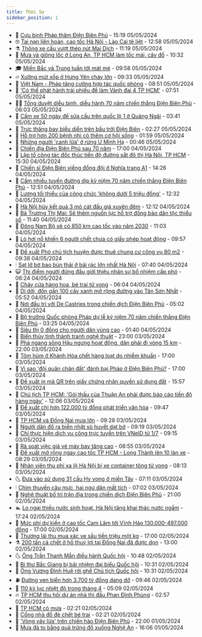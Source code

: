 ```yaml
---
title: Thời Sự
sidebar_position: 1
---
```


<!-- vnexpress-thoi-su:START -->
- 🦒 [Cựu binh Pháp thăm Điện Biên Phủ](https://vnexpress.net/cuu-binh-phap-tham-dien-bien-phu-4742296.html) - 15:19 05/05/2024
- 🤓 [Tai nạn liên hoàn, cao tốc Hà Nội - Lào Cai tê liệt](https://vnexpress.net/tai-nan-lien-hoan-cao-toc-ha-noi-lao-cai-te-liet-4742297.html) - 12:58 05/05/2024
- ⚗️ [Thông xe cầu vượt thép nút Mai Dịch](https://vnexpress.net/thong-xe-cau-vuot-thep-nut-mai-dich-4742019.html) - 11:19 05/05/2024
- 🌊 [Mưa và giông lốc ở Long An, TP HCM làm tốc mái, cây đổ](https://vnexpress.net/mua-va-giong-loc-o-long-an-tp-hcm-lam-toc-mai-cay-do-4742272.html) - 10:32 05/05/2024
- 🎓 [Miền Bắc và Trung tuần tới mát mẻ](https://vnexpress.net/mien-bac-va-trung-tuan-toi-mat-me-4742259.html) - 09:58 05/05/2024
- 🔥 [Xưởng mút xốp ở Hưng Yên cháy lớn](https://vnexpress.net/xuong-mut-xop-o-hung-yen-chay-lon-4742266.html) - 09:33 05/05/2024
- 🦏 [Việt Nam - Pháp tăng cường hợp tác quốc phòng](https://vnexpress.net/viet-nam-phap-tang-cuong-hop-tac-quoc-phong-4742258.html) - 08:51 05/05/2024
- 👺 [&#39;Có thể phát hành trái phiếu để làm Vành đai 4 TP HCM&#39;](https://vnexpress.net/co-the-phat-hanh-trai-phieu-de-lam-vanh-dai-4-tp-hcm-4742242.html) - 07:51 05/05/2024
- 🧑‍🏫 [Tổng duyệt diễu binh, diễu hành 70 năm chiến thắng Điện Biên Phủ](https://vnexpress.net/tong-duyet-dieu-binh-dieu-hanh-70-nam-chien-thang-dien-bien-phu-4742230.html) - 06:03 05/05/2024
- 🚦 [Cấm xe 50 ngày để sửa cầu trên quốc lộ 1 ở Quảng Ngãi](https://vnexpress.net/cam-xe-50-ngay-de-sua-cau-tren-quoc-lo-1-o-quang-ngai-4742172.html) - 03:41 05/05/2024
- 🎉 [Trực thăng bay biểu diễn trên bầu trời Điện Biên](https://vnexpress.net/truc-thang-bay-bieu-dien-tren-bau-troi-dien-bien-4742000.html) - 02:27 05/05/2024
- 🦒 [Hỗ trợ hơn 200 bệnh nhi có thêm cơ hội sống](https://vnexpress.net/ho-tro-hon-200-benh-nhi-co-them-co-hoi-song-4742115.html) - 01:59 05/05/2024
- 🤗 [Những người &#39;canh lửa&#39; ở rừng U Minh Hạ](https://vnexpress.net/nguoi-giu-rung-u-minh-ha-4733499.html) - 00:46 05/05/2024
- 💼 [Chiến địa Điện Biên Phủ sau 70 năm](https://vnexpress.net/chien-dia-dien-bien-phu-sau-70-nam-4736615.html) - 17:00 04/05/2024
- 🤩 [Lập tổ công tác đốc thúc tiến độ đường sắt đô thị Hà Nội, TP HCM](https://vnexpress.net/lap-to-cong-tac-doc-thuc-tien-do-duong-sat-do-thi-ha-noi-tp-hcm-4742102.html) - 15:30 04/05/2024
- 🤡 [Chiến sĩ Điện Biên viếng đồng đội ở Nghĩa trang A1](https://vnexpress.net/chien-si-dien-bien-vieng-dong-doi-o-nghia-trang-a1-4742082.html) - 14:26 04/05/2024
- 💯 [Cấm nhiều tuyến đường dịp kỷ niệm 70 năm chiến thắng Điện Biên Phủ](https://vnexpress.net/cam-nhieu-tuyen-duong-dip-ky-niem-70-nam-chien-thang-dien-bien-phu-4742084.html) - 12:51 04/05/2024
- 👺 [Lương tối thiểu của công chức &#39;không dưới 5 triệu đồng&#39;](https://vnexpress.net/luong-toi-thieu-cua-cong-chuc-khong-duoi-5-trieu-dong-4742047.html) - 12:32 04/05/2024
- 🌮 [Hà Nội hủy kết quả 3 mỏ cát đấu giá xuyên đêm](https://vnexpress.net/ha-noi-huy-ket-qua-3-mo-cat-dau-gia-xuyen-dem-4742071.html) - 12:12 04/05/2024
- 🥸 [Bà Trương Thị Mai: Sẽ thêm nguồn lực hỗ trợ đồng bào dân tộc thiểu số](https://vnexpress.net/ba-truong-thi-mai-se-them-nguon-luc-ho-tro-dong-bao-dan-toc-thieu-so-4742074.html) - 11:40 04/05/2024
- 🐻 [Đông Nam Bộ sẽ có 850 km cao tốc vào năm 2030](https://vnexpress.net/dong-nam-bo-se-co-850-km-cao-toc-vao-nam-2030-4742067.html) - 11:03 04/05/2024
- 👀 [Lò hơi nổ khiến 6 người chết chưa có giấy phép hoạt động](https://vnexpress.net/lo-hoi-no-khien-6-nguoi-chet-chua-co-giay-phep-hoat-dong-4742038.html) - 09:57 04/05/2024
- 🤔 [Đề xuất Phó chủ tịch huyện được thuê chung cư công vụ 80 m2](https://vnexpress.net/de-xuat-pho-chu-tich-huyen-duoc-thue-chung-cu-cong-vu-80-m2-4741772.html) - 09:38 04/05/2024
- 🕯 [Sạt lở bờ bao bùn thải ở bãi rác lớn nhất Hà Nội](https://vnexpress.net/sat-lo-bo-bao-bun-thai-o-bai-rac-lon-nhat-ha-noi-4741992.html) - 07:40 04/05/2024
- 😺 [Thí điểm người đứng đầu giới thiệu nhân sự bổ nhiệm cấp phó](https://vnexpress.net/thi-diem-nguoi-dung-dau-gioi-thieu-nhan-su-bo-nhiem-cap-pho-4741976.html) - 06:24 04/05/2024
- 🦆 [Cháy cửa hàng hoa, bé trai tử vong](https://vnexpress.net/chay-cua-hang-hoa-be-trai-tu-vong-4741948.html) - 06:04 04/05/2024
- 🧰 [Di dời, đốn gần 100 cây xanh mở rộng đường vào Tân Sơn Nhất](https://vnexpress.net/di-doi-don-gan-100-cay-xanh-mo-rong-duong-vao-tan-son-nhat-4741979.html) - 05:52 04/05/2024
- 🦍 [Nơi đấu trí với De Castries trong chiến dịch Điện Biên Phủ](https://vnexpress.net/noi-dau-tri-voi-de-castries-trong-chien-dich-dien-bien-phu-4736329.html) - 05:02 04/05/2024
- 🧰 [Bộ trưởng Quốc phòng Pháp dự lễ kỷ niệm 70 năm chiến thắng Điện Biên Phủ](https://vnexpress.net/bo-truong-quoc-phong-phap-du-le-ky-niem-70-nam-chien-thang-dien-bien-phu-4741889.html) - 03:25 04/05/2024
- 💃 [Siêu thị 0 đồng cho người dân vùng cao](https://vnexpress.net/sieu-thi-0-dong-cho-nguoi-dan-vung-cao-4741782.html) - 01:40 04/05/2024
- 🧰 [Biến thủy tinh thành tranh nghệ thuật](https://vnexpress.net/bien-thuy-tinh-thanh-tranh-nghe-thuat-4741741.html) - 23:00 03/05/2024
- 🚀 [Phà ngang sông Hậu ngưng hoạt động, dân phải đi vòng 15 km](https://vnexpress.net/pha-ngang-song-hau-ngung-hoat-dong-dan-phai-di-vong-15-km-4741634.html) - 22:00 03/05/2024
- 🎊 [Tôm hùm ở Khánh Hòa chết hàng loạt do nhiễm khuẩn](https://vnexpress.net/tom-hum-o-khanh-hoa-chet-hang-loat-do-nhiem-khuan-4741760.html) - 17:00 03/05/2024
- 🤭 [Vì sao &#39;đội quân chân đất&#39; đánh bại Pháp ở Điện Biên Phủ?](https://vnexpress.net/vi-sao-doi-quan-chan-dat-danh-bai-phap-o-dien-bien-phu-4730385.html) - 17:00 03/05/2024
- 🤗 [Đề xuất in mã QR trên giấy chứng nhận quyền sử dụng đất](https://vnexpress.net/de-xuat-in-ma-qr-tren-giay-chung-nhan-quyen-su-dung-dat-4741781.html) - 15:57 03/05/2024
- 🌈 [Chủ tịch TP HCM: &#39;Gói thầu của Thuận An phải được báo cáo tiến độ hàng ngày&#39;](https://vnexpress.net/chu-tich-tp-hcm-goi-thau-cua-thuan-an-phai-duoc-bao-cao-tien-do-hang-ngay-4741747.html) - 12:06 03/05/2024
- 🦣 [Đề xuất chi hơn 122.000 tỷ đồng phát triển văn hóa](https://vnexpress.net/de-xuat-chi-hon-122-000-ty-dong-phat-trien-van-hoa-4741569.html) - 09:47 03/05/2024
- 🎡 [TP HCM và Đồng Nai mưa lớn](https://vnexpress.net/tp-hcm-va-dong-nai-mua-lon-4741694.html) - 09:28 03/05/2024
- 🦏 [Người dân đổ ra biển nhặt sò huyết dạt bờ](https://vnexpress.net/nguoi-dan-do-ra-bien-nhat-so-huyet-dat-bo-4741664.html) - 09:19 03/05/2024
- 🎊 [Chỉ thực hiện dịch vụ công trực tuyến trên VNeID từ 1/7](https://vnexpress.net/chi-thuc-hien-dich-vu-cong-truc-tuyen-tren-vneid-tu-1-7-4741599.html) - 09:15 03/05/2024
- 🫶 [Rà soát việc giá vé máy bay tăng cao](https://vnexpress.net/ra-soat-viec-gia-ve-may-bay-tang-cao-4741627.html) - 08:55 03/05/2024
- 🤔 [Đề xuất mở rộng ngay cao tốc TP HCM - Long Thành lên 10 làn xe](https://vnexpress.net/de-xuat-mo-rong-ngay-cao-toc-tp-hcm-long-thanh-len-10-lan-xe-4741577.html) - 08:29 03/05/2024
- 🤠 [Nhân viên thu phí xa lộ Hà Nội bị xe container tông tử vong](https://vnexpress.net/nhan-vien-thu-phi-xa-lo-ha-noi-bi-xe-container-tong-tu-vong-4741626.html) - 08:13 03/05/2024
- 🌜 [Đưa vào sử dụng 31 cầu Hy vọng ở miền Tây](https://vnexpress.net/dua-vao-su-dung-31-cau-hy-vong-o-mien-tay-4741572.html) - 07:11 03/05/2024
- 🕯 [Chìm thuyền câu mực, hai ngư dân mất tích](https://vnexpress.net/chim-thuyen-cau-muc-hai-ngu-dan-mat-tich-4741551.html) - 07:02 03/05/2024
- 🤔 [Nghệ thuật bố trí trận địa trong chiến dịch Điện Biên Phủ](https://vnexpress.net/nghe-thuat-bo-tri-tran-dia-trong-chien-dich-dien-bien-phu-4737778.html) - 21:00 02/05/2024
- 🏊 [Lo ngại thiếu nước sinh hoạt, Hà Nội tăng khai thác nước ngầm](https://vnexpress.net/lo-ngai-thieu-nuoc-sinh-hoat-ha-noi-tang-khai-thac-nuoc-ngam-4741332.html) - 17:24 02/05/2024
- 🌮 [Mức phí dự kiến ở cao tốc Cam Lâm tới Vĩnh Hảo 130.000-497.000 đồng](https://vnexpress.net/muc-phi-du-kien-o-cao-toc-cam-lam-toi-vinh-hao-130-000-497-000-dong-4741331.html) - 17:00 02/05/2024
- 🫣 [Thương lái thu mua xác ve sầu tiền triệu một kg](https://vnexpress.net/thuong-lai-thu-mua-xac-ve-sau-tien-trieu-mot-kg-4738501.html) - 17:00 02/05/2024
- ⚗️ [200 tấn cá chết ở hồ thuỷ lợi tại Đồng Nai đã được dọn](https://vnexpress.net/200-tan-ca-chet-o-ho-thuy-loi-tai-dong-nai-da-duoc-don-4741312.html) - 13:00 02/05/2024
- 🌜 [Ông Trần Thanh Mẫn điều hành Quốc hội](https://vnexpress.net/ong-tran-thanh-man-dieu-hanh-quoc-hoi-4741272.html) - 10:48 02/05/2024
- 🌁 [Bí thư Bắc Giang bị bãi nhiệm đại biểu Quốc hội](https://vnexpress.net/bi-thu-bac-giang-bi-bai-nhiem-dai-bieu-quoc-hoi-4741078.html) - 10:31 02/05/2024
- 🐲 [Ông Vương Đình Huệ rời ghế Chủ tịch Quốc hội](https://vnexpress.net/ong-vuong-dinh-hue-roi-ghe-chu-tich-quoc-hoi-4740779.html) - 10:31 02/05/2024
- ⛽️ [Đường ven biển hơn 3.700 tỷ đồng dang dở](https://vnexpress.net/duong-ven-bien-hon-3-700-ty-dong-dang-do-4741101.html) - 09:46 02/05/2024
- 🗽 [110 kỷ lục nhiệt độ trong tháng 4](https://vnexpress.net/110-ky-luc-nhiet-do-trong-thang-4-4741022.html) - 05:09 02/05/2024
- 🔥 [TP HCM thu hồi dự án nhà thi đấu Phan Đình Phùng](https://vnexpress.net/tp-hcm-thu-hoi-du-an-nha-thi-dau-phan-dinh-phung-4740981.html) - 02:57 02/05/2024
- 💯 [TP HCM có mưa](https://vnexpress.net/tp-hcm-co-mua-4740928.html) - 02:21 02/05/2024
- 🦆 [Cổng nhà đổ đè chết bé trai](https://vnexpress.net/cong-nha-do-de-chet-be-trai-4740939.html) - 02:21 02/05/2024
- 🫣 [&#39;Vòng vây lửa&#39; trên chiến hào Điện Biên Phủ](https://vnexpress.net/vong-vay-lua-tren-chien-hao-dien-bien-phu-4738667.html) - 22:00 01/05/2024
- 🤡 [Mưa đá to bằng quả trứng đổ xuống Nghệ An](https://vnexpress.net/mua-da-to-bang-qua-trung-do-xuong-nghe-an-4740814.html) - 16:06 01/05/2024<!-- vnexpress-thoi-su:END -->